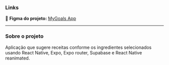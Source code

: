 ### Links

🔴 **Figma do projeto:** [MyGoals App](https://www.figma.com/community/file/1346604268107725445/cook-app)

---

### Sobre o projeto

Aplicação que sugere receitas conforme os ingredientes selecionados usando React Native, Expo, Expo router, Supabase e React Native reanimated.
